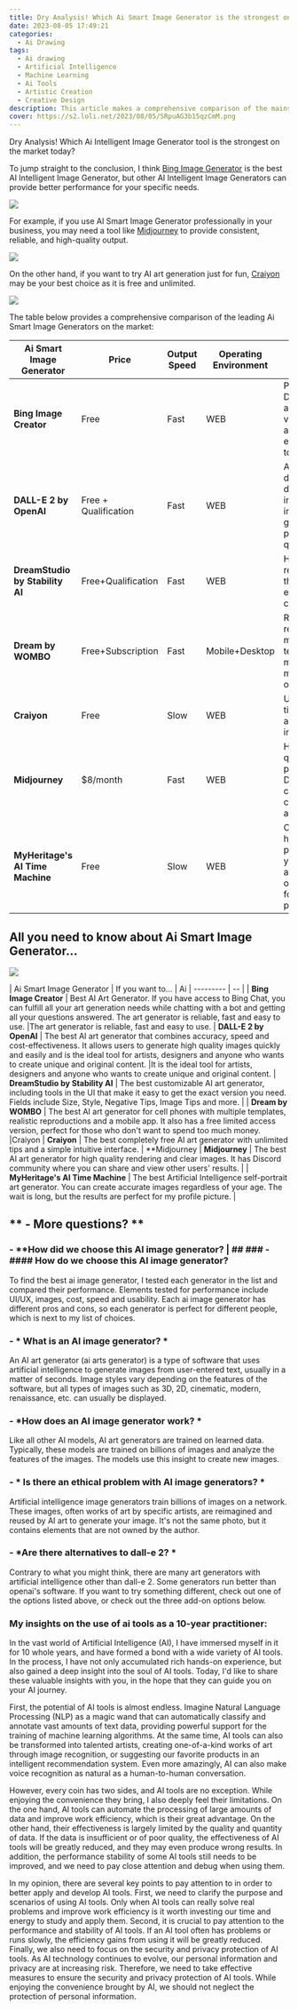 ```yaml
---
title: Dry Analysis! Which Ai Smart Image Generator is the strongest on the market today?
date: 2023-08-05 17:49:21
categories:
  - Ai Drawing
tags:
  - Ai drawing
  - Artificial Intelligence
  - Machine Learning
  - Ai Tools
  - Artistic Creation
  - Creative Design
description: This article makes a comprehensive comparison of the mainstream Ai intelligent image generators currently on the market, so that you can use the most suitable tool for yourself and improve your creative efficiency.
cover: https://s2.loli.net/2023/08/05/SRpuAG3b15qzCmM.png
---
```


Dry Analysis! Which Ai Intelligent Image Generator tool is the strongest on the market today?

To jump straight to the conclusion, I think [Bing Image Generator](https://www.bing.com/create) is the best AI Intelligent Image Generator, but other AI Intelligent Image Generators can provide better performance for your specific needs.

![](https://s2.loli.net/2023/08/05/ibUNxEcuMTK9YkP.png)

For example, if you use AI Smart Image Generator professionally in your business, you may need a tool like [Midjourney](https://www.midjourney.com/showcase/recent/) to provide consistent, reliable, and high-quality output.

![](https://s2.loli.net/2023/08/05/MxquWAOFcKe3tJN.png)

On the other hand, if you want to try AI art generation just for fun, [Craiyon](https://www.craiyon.com/) may be your best choice as it is free and unlimited.

![](https://s2.loli.net/2023/08/05/SRpuAG3b15qzCmM.png)

The table below provides a comprehensive comparison of the leading Ai Smart Image Generators on the market:

| Ai Smart Image Generator | Price | Output Speed | Operating Environment | Key Features|   
| --------- | -- | ----------- |-------|------- | 
| **Bing Image Creator** | Free | Fast | WEB | Powered by DALL-E, accessible via Bing Chat and Browser, easy and fast to use | |
| **DALL-E 2 by OpenAI** | Free + Qualification | Fast | WEB| Accurate depiction, detailed input, four images generated per qualification |    
| **DreamStudio by Stability AI** | Free+Qualification| Fast | WEB| High-quality renderings that can be easily fully customized |    
| **Dream by WOMBO** | Free+Subscription | Fast | Mobile+Desktop | Realistic reproduction, multiple templates, mix and match your own images |    
| **Craiyon** | Free | Slow | WEB | Unlimited tips, simple and clear interface |    
| **Midjourney** | $8/month | Fast |WEB| Highest quality photos, Discord community, create art for all purposes |    
| **MyHeritage's AI Time Machine** | Free | Slow |WEB| Creates historical portraits for you with accurate output, great for profile photo sheets | 

## All you need to know about Ai Smart Image Generator...

![](https://s2.loli.net/2023/08/05/nwkmDWMVEgGhvi5.png)

| Ai Smart Image Generator | If you want to... | Ai
| --------- | -- |
| **Bing Image Creator** | Best AI Art Generator. If you have access to Bing Chat, you can fulfill all your art generation needs while chatting with a bot and getting all your questions answered. The art generator is reliable, fast and easy to use. |The art generator is reliable, fast and easy to use.
| **DALL-E 2 by OpenAI** | The best AI art generator that combines accuracy, speed and cost-effectiveness. It allows users to generate high quality images quickly and easily and is the ideal tool for artists, designers and anyone who wants to create unique and original content.  |It is the ideal tool for artists, designers and anyone who wants to create unique and original content.
| **DreamStudio by Stability AI** | The best customizable AI art generator, including tools in the UI that make it easy to get the exact version you need. Fields include Size, Style, Negative Tips, Image Tips and more.  |
| **Dream by WOMBO** | The best AI art generator for cell phones with multiple templates, realistic reproductions and a mobile app. It also has a free limited access version, perfect for those who don't want to spend too much money.  |Craiyon
| **Craiyon** | The best completely free AI art generator with unlimited tips and a simple intuitive interface.  | **Midjourney
| **Midjourney** | The best AI art generator for high quality rendering and clear images. It has Discord community where you can share and view other users' results. |
| **MyHeritage's AI Time Machine** | The best Artificial Intelligence self-portrait art generator. You can create accurate images regardless of your age. The wait is long, but the results are perfect for my profile picture. |

## ** - More questions? **

### - **How did we choose this AI image generator? | ## ### - #### How do we choose this AI image generator?

To find the best ai image generator, I tested each generator in the list and compared their performance. Elements tested for performance include UI/UX, images, cost, speed and usability. Each ai image generator has different pros and cons, so each generator is perfect for different people, which is next to my list of choices.

### - * What is an AI image generator? *

An AI art generator (ai arts generator) is a type of software that uses artificial intelligence to generate images from user-entered text, usually in a matter of seconds. Image styles vary depending on the features of the software, but all types of images such as 3D, 2D, cinematic, modern, renaissance, etc. can usually be displayed.

### - *How does an AI image generator work? *

Like all other AI models, AI art generators are trained on learned data. Typically, these models are trained on billions of images and analyze the features of the images. The models use this insight to create new images.

### - * Is there an ethical problem with AI image generators? *

Artificial intelligence image generators train billions of images on a network. These images, often works of art by specific artists, are reimagined and reused by AI art to generate your image. It's not the same photo, but it contains elements that are not owned by the author.

### - *Are there alternatives to dall-e 2? *

Contrary to what you might think, there are many art generators with artificial intelligence other than dall-e 2. Some generators run better than openai's software. If you want to try something different, check out one of the options listed above, or check out the three add-on options below.

### My insights on the use of ai tools as a 10-year practitioner:

In the vast world of Artificial Intelligence (AI), I have immersed myself in it for 10 whole years, and have formed a bond with a wide variety of AI tools. In the process, I have not only accumulated rich hands-on experience, but also gained a deep insight into the soul of AI tools. Today, I'd like to share these valuable insights with you, in the hope that they can guide you on your AI journey.

First, the potential of AI tools is almost endless. Imagine Natural Language Processing (NLP) as a magic wand that can automatically classify and annotate vast amounts of text data, providing powerful support for the training of machine learning algorithms. At the same time, AI tools can also be transformed into talented artists, creating one-of-a-kind works of art through image recognition, or suggesting our favorite products in an intelligent recommendation system. Even more amazingly, AI can also make voice recognition as natural as a human-to-human conversation.

However, every coin has two sides, and AI tools are no exception. While enjoying the convenience they bring, I also deeply feel their limitations. On the one hand, AI tools can automate the processing of large amounts of data and improve work efficiency, which is their great advantage. On the other hand, their effectiveness is largely limited by the quality and quantity of data. If the data is insufficient or of poor quality, the effectiveness of AI tools will be greatly reduced, and they may even produce wrong results. In addition, the performance stability of some AI tools still needs to be improved, and we need to pay close attention and debug when using them.

In my opinion, there are several key points to pay attention to in order to better apply and develop AI tools. First, we need to clarify the purpose and scenarios of using AI tools. Only when AI tools can really solve real problems and improve work efficiency is it worth investing our time and energy to study and apply them. Second, it is crucial to pay attention to the performance and stability of AI tools. If an AI tool often has problems or runs slowly, the efficiency gains from using it will be greatly reduced. Finally, we also need to focus on the security and privacy protection of AI tools. As AI technology continues to evolve, our personal information and privacy are at increasing risk. Therefore, we need to take effective measures to ensure the security and privacy protection of AI tools. While enjoying the convenience brought by AI, we should not neglect the protection of personal information.



